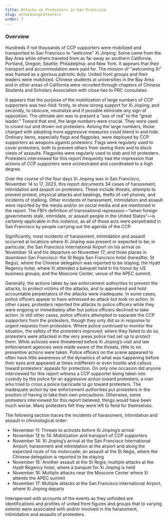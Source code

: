 ```yaml
---
title: Attacks on Protesters in San Francisco
slug: attacksonprotesters
order: 7
---
```


### Overview
Hundreds if not thousands of CCP supporters were mobilized and transported to San Francisco to “welcome” Xi Jinping. Some came from the Bay Area while others traveled from as far away as southern California; Portland, Oregon; Seattle; Philadelphia; and New York. It appears that their transport and accommodation were paid for. The mission of “welcoming Xi” was framed as a glorious patriotic duty. United front groups and their leaders were mobilized. Chinese students at universities in the Bay Area and in other areas of California were recruited through chapters of Chinese Students and Scholars Association with close ties to PRC consulates. 

It appears that the purpose of the mobilization of large numbers of CCP supporters was two-fold: firstly, to show strong support for Xi Jinping; and secondly, to obscure, neutralize and if possible eliminate any sign of opposition. The ultimate aim was to present a “sea of red” to the “great leader.” Toward that end, the large numbers were crucial. They were used to crowd out and drown out protesters. Among the large numbers, those charged with adopting more aggressive measures could blend in and hide. Ordinary items, especially flags and flagpoles, were deployed by CCP supporters as weapons against protesters. Flags were regularly used to cover protesters, both to prevent others from seeing them and to block views of assaults. Flagpoles were regularly used to stab and hit protesters. Protesters interviewed for this report frequently had the impression that actions of CCP supporters were orchestrated and coordinated to a high degree.

Over the course of the four days Xi Jinping was in San Francisco, November 14 to 17, 2023, this report documents 34 cases of harassment, intimidation and assault on protesters. These include threats, attempts to prevent protest, physical attacks and beatings, thefts of cell phones, and incidents of stalking. Other incidents of harassment, intimidation and assault were reported by the media and/or on social media and are mentioned in the report. The FBI’s definition of transnational repression—“when foreign governments stalk, intimidate, or assault people in the United States”—is certainly applicable in this instance, as all of those acts were perpetrated in San Francisco by people carrying out the agenda of the CCP.  

Significantly, most incidents of harassment, intimidation and assault occurred at locations where Xi Jinping was present or expected to be; in particular, the San Francisco International Airport on his arrival on November 14 and his departure on November 17; and three places in downtown San Francisco: the St Regis San Francisco hotel (hereafter, St Regis), where the Chinese delegation was reported to be staying; the Hyatt Regency hotel, where Xi attended a banquet held in his honor by US business groups; and the Moscone Center, venue of the APEC summit.

Generally, the actions taken by law enforcement authorities to prevent the attacks, to protect victims of the attacks, and to apprehend and hold accountable perpetrators of the attacks were inadequate. In some cases, police officers appear to have witnessed an attack but took no action. In other cases, protesters reported the attacks to police officers while they were ongoing or immediately after but police officers declined to take action. In still other cases, police officers attempted to separate the CCP supporters from the protesters, though they only did so in response to urgent requests from protesters. Where police continued to monitor the situation, the safety of the protesters improved; where they failed to do so, protesters were attacked in the very areas police had set up to protect them. While activists were threatened before Xi Jinping’s visit and law enforcement agencies were made aware of the threats, little to no preventive actions were taken. Police officers on the scene appeared to often have little awareness of the dynamics of what was happening before their eyes and appeared at times indifferent or even hostile and callous toward protesters’ appeals for protection. On only one occasion did anyone interviewed for this report witness a CCP supporter being taken into custody by the police for an aggressive action toward protesters, a man who tried to cross a police barricade to go toward protesters. The inadequate action by law enforcement authorities put protesters in the position of having to take their own precautions. Otherwise, some protesters interviewed for this report believed, things would have been much worse. Many protesters felt they were left to fend for themselves.  

The following section traces the incidents of harassment, intimidation and assault in chronological order:

- November 11: Threats to activists before Xi Jinping’s arrival
- November 12 to 14: Mobilization and transport of CCP supporters
- November 14: Xi Jinping’s arrival at the San Francisco International Airport; harassment and intimidation at the airport and along the expected route of his motorcade; an assault at the St Regis, where the Chinese delegation is reported to be staying
- November 15: Another assault at the St Regis; multiple attacks at the Hyatt Regency hotel, where a banquet for Xi Jinping is held
- November 16: Multiple attacks near the Moscone Center where Xi attends the APEC summit
- November 17: Multiple attacks at the San Francisco International Airport, where Xi Jinping departs

Interspersed with accounts of the events as they unfolded are identifications and profiles of united front figures and groups that to varying extents were associated with and/or involved in the harassment, intimidation and assaults of protesters.
